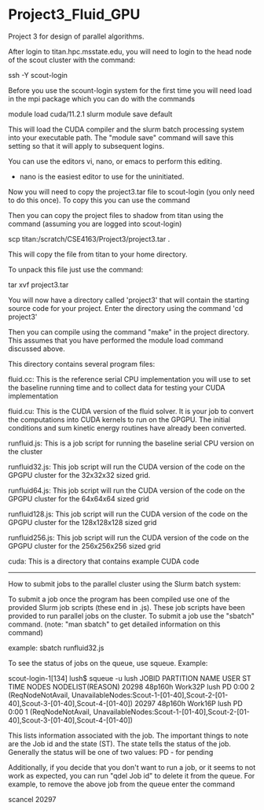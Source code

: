 # Project3_Fluid_GPU
Project 3 for design of parallel algorithms.


After login to titan.hpc.msstate.edu, you will need to login to the head node
of the scout cluster with the command:

ssh -Y scout-login


Before you use the scount-login system for the first time you will need
load in the mpi package which you can do with the commands

module load cuda/11.2.1 slurm
module save default

This will load the CUDA compiler and the slurm batch processing system
into your executable path.  The "module save" command will save this
setting so that it will apply to subsequent logins.


You can use the editors vi, nano, or emacs to perform this editing. 

*   nano is the easiest editor to use for the uninitiated.

Now you will need to copy the project3.tar file to scout-login (you only need
to do this once).  To copy this you can use the command

Then you can copy the project files to shadow from titan using the command 
(assuming you are logged into scout-login)

scp titan:/scratch/CSE4163/Project3/project3.tar .

This will copy the file from titan to your home directory.

To unpack this file just use the command:

tar xvf project3.tar


You will now have a directory called 'project3' that will contain the starting
source code for your project.  Enter the directory using the command 
'cd project3'


Then you can compile using the command "make" in the project directory.  This
assumes that you have performed the module load command discussed above.


This directory contains several program files:

fluid.cc:    This is the reference serial CPU implementation you will use
             to set the baseline running time and to collect data for
             testing your CUDA implementation

fluid.cu:    This is the CUDA version of the fluid solver.  It is your job to 
             convert the computations into CUDA kernels to run on the GPGPU.
             The initial conditions and sum kinetic energy routines have
             already been converted.

runfluid.js: This is a job script for running the baseline serial CPU version
             on the cluster

runfluid32.js: This job script will run the CUDA version of the code on the
               GPGPU cluster for the 32x32x32 sized grid.

runfluid64.js: This job script will run the CUDA version of the code on the
               GPGPU cluster for the 64x64x64 sized grid

runfluid128.js: This job script will run the CUDA version of the code on the
                GPGPU cluster for the 128x128x128 sized grid

runfluid256.js: This job script will run the CUDA version of the code on the
                GPGPU cluster for the 256x256x256 sized grid

cuda:  This is a directory that contains example CUDA code

-----------------------------------------------------------------------------

How to submit jobs to the parallel cluster using the Slurm batch system:

To submit a job once the program has been compiled use one of the
provided Slurm job scripts (these end in .js).  These job scripts have
been provided to run parallel jobs on the cluster.  To submit a job use 
the "sbatch" command. (note:  "man sbatch" to get detailed information on this 
command)

example:
sbatch runfluid32.js

To see the status of jobs on the queue, use squeue.  Example:

scout-login-1[134] lush$ squeue -u lush
             JOBID PARTITION     NAME     USER ST       TIME  NODES NODELIST(REASON) 
             20298   48p160h  Work32P     lush PD       0:00      2 (ReqNodeNotAvail, UnavailableNodes:Scout-1-[01-40],Scout-2-[01-40],Scout-3-[01-40],Scout-4-[01-40]) 
             20297   48p160h  Work16P     lush PD       0:00      1 (ReqNodeNotAvail, UnavailableNodes:Scout-1-[01-40],Scout-2-[01-40],Scout-3-[01-40],Scout-4-[01-40]) 

This lists information associated with the job.  The important things to note
are the Job id and the state (ST).  The state tells the status of the job.  
Generally the status will be one of two values:  PD -  for pending

Additionally, if you decide that you don't want to run a job, or it seems to
not work as expected, you can run "qdel Job id" to delete it from the queue.
For example, to remove the above job from the queue enter the command

scancel 20297
